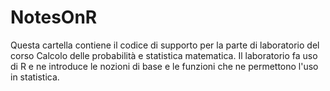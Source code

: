 # NotesOnR
Questa cartella contiene il codice di supporto per la parte di laboratorio del corso Calcolo delle probabilità e statistica matematica.  Il laboratorio fa uso di R e ne introduce le nozioni di base e le funzioni che ne permettono l'uso in statistica.
